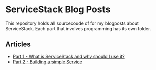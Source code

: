 # ServiceStack Blog Posts

This repository holds all sourcecoude of for my blogposts about ServiceStack. Each part that involves programming has its own folder.

## Articles

* [Part 1 - What is ServiceStack and why should I use it?](https://blog.mjurtz.com/2017/11/what-is-servicestack/)
* [Part 2 - Building a simple Service](https://blog.mjurtz.com/2017/11/servicestack-building-simple-service/)
